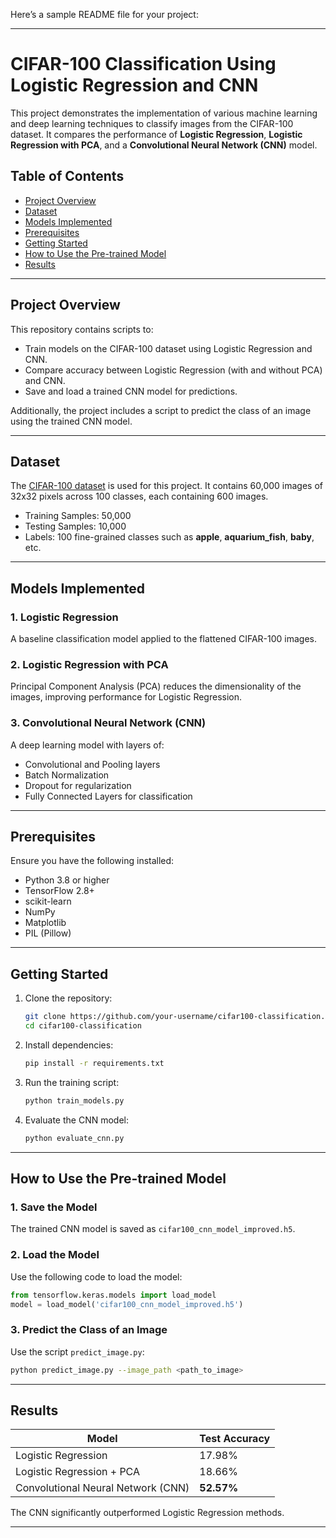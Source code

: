 Here’s a sample README file for your project:

---

# CIFAR-100 Classification Using Logistic Regression and CNN

This project demonstrates the implementation of various machine learning and deep learning techniques to classify images from the CIFAR-100 dataset. It compares the performance of **Logistic Regression**, **Logistic Regression with PCA**, and a **Convolutional Neural Network (CNN)** model.

## Table of Contents
- [Project Overview](#project-overview)
- [Dataset](#dataset)
- [Models Implemented](#models-implemented)
- [Prerequisites](#prerequisites)
- [Getting Started](#getting-started)
- [How to Use the Pre-trained Model](#how-to-use-the-pre-trained-model)
- [Results](#results)



---

## Project Overview

This repository contains scripts to:
- Train models on the CIFAR-100 dataset using Logistic Regression and CNN.
- Compare accuracy between Logistic Regression (with and without PCA) and CNN.
- Save and load a trained CNN model for predictions.

Additionally, the project includes a script to predict the class of an image using the trained CNN model.

---

## Dataset

The [CIFAR-100 dataset](https://www.cs.toronto.edu/~kriz/cifar.html) is used for this project. It contains 60,000 images of 32x32 pixels across 100 classes, each containing 600 images.

- Training Samples: 50,000
- Testing Samples: 10,000
- Labels: 100 fine-grained classes such as **apple**, **aquarium_fish**, **baby**, etc.

---

## Models Implemented

### 1. Logistic Regression
A baseline classification model applied to the flattened CIFAR-100 images.

### 2. Logistic Regression with PCA
Principal Component Analysis (PCA) reduces the dimensionality of the images, improving performance for Logistic Regression.

### 3. Convolutional Neural Network (CNN)
A deep learning model with layers of:
- Convolutional and Pooling layers
- Batch Normalization
- Dropout for regularization
- Fully Connected Layers for classification

---

## Prerequisites

Ensure you have the following installed:
- Python 3.8 or higher
- TensorFlow 2.8+
- scikit-learn
- NumPy
- Matplotlib
- PIL (Pillow)

---

## Getting Started

1. Clone the repository:
   ```bash
   git clone https://github.com/your-username/cifar100-classification.git
   cd cifar100-classification
   ```

2. Install dependencies:
   ```bash
   pip install -r requirements.txt
   ```

3. Run the training script:
   ```bash
   python train_models.py
   ```

4. Evaluate the CNN model:
   ```bash
   python evaluate_cnn.py
   ```

---

## How to Use the Pre-trained Model

### 1. Save the Model
The trained CNN model is saved as `cifar100_cnn_model_improved.h5`. 

### 2. Load the Model
Use the following code to load the model:
```python
from tensorflow.keras.models import load_model
model = load_model('cifar100_cnn_model_improved.h5')
```

### 3. Predict the Class of an Image
Use the script `predict_image.py`:
```bash
python predict_image.py --image_path <path_to_image>
```

---

## Results

| Model                      | Test Accuracy  |
|----------------------------|----------------|
| Logistic Regression        | 17.98%         |
| Logistic Regression + PCA  | 18.66%         |
| Convolutional Neural Network (CNN) | **52.57%**  |

The CNN significantly outperformed Logistic Regression methods.

---




